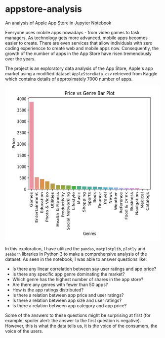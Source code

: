 # appstore-analysis
An analysis of Apple App Store in Jupyter Notebook

Everyone uses mobile apps nowadays - from video games to task managers. As technology gets more advanced, mobile apps becomes easier to create. There are even services that allow individuals with zero coding experiencce to create web and mobile apps now. Consequently, the growth of the number of apps in the App Store have risen tremendously over the years.

The project is an exploratory data analysis of the App Store, Apple's app market using a modified dataset `AppleStoreData.csv` retrieved from Kaggle which contains details of approximately 7000 number of apps.

<img src="https://github.com/salfaris/data-analysis/blob/master/appstore-analysis/barplot.png" alt="image" width="550" height="500">

In this exploration, I have utilized the `pandas`, `matplotplib`, `plotly` and `seaborn` libraries in Python 3 to make a comprehensive analysis of the dataset. As seen in the notebook, I was able to answer questions like:

- Is there any linear correlation between say user ratings and app price?
- Is there any specific app genre dominating the market?
- Which genre has the highest number of shares in the app store?
- Are there any genres with fewer than 50 apps?
- How is the app ratings distributed?
- Is there a relation between app price and user ratings?
- Is there a relation between app size and user ratings?
- Is there a relation between app category and app price?

Some of the answers to these questions might be surprising at first (for example, spoiler alert: the answer to the first question is negative). However, this is what the data tells us, it is the voice of the consumers, the voice of the users.
